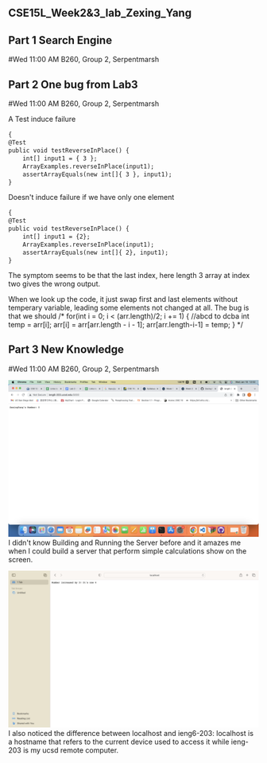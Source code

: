 ## CSE15L_Week2&3_lab_Zexing_Yang

## Part 1 Search Engine
#Wed 11:00 AM B260, Group 2, Serpentmarsh





## Part 2 One bug from Lab3
#Wed 11:00 AM B260, Group 2, Serpentmarsh

A Test induce failure
```
{
@Test 
public void testReverseInPlace() {
	int[] input1 = { 3 };
	ArrayExamples.reverseInPlace(input1);
	assertArrayEquals(new int[]{ 3 }, input1);
}

```
			


Doesn't induce failure if we have only one element
```
{
@Test 
public void testReverseInPlace() {
	int[] input1 = {2};
	ArrayExamples.reverseInPlace(input1);
	assertArrayEquals(new int[]{ 2}, input1);
}

```
			
		


The symptom seems to be that the last index, here length 3 array at index two gives the wrong output.




When we look up the code, it just swap first and last elements without temperary variable, leading some elements not changed at all. The bug is that we should /* for(int i = 0; i < (arr.length)/2; i += 1) {  //abcd to dcba
      int temp = arr[i];
      arr[i] = arr[arr.length - i - 1];
      arr[arr.length-i-1] = temp;
    } */  

## Part 3 New Knowledge
#Wed 11:00 AM B260, Group 2, Serpentmarsh

![Image](report2_increment.png)
I didn't know Building and Running the Server before and it amazes me when I could build a server that perform simple calculations show on the screen.





![Image](report2_increase3.png)
I also noticed the difference between localhost and ieng6-203: localhost is a hostname that refers to the current device used to access it while ieng-203 is my ucsd remote computer.
